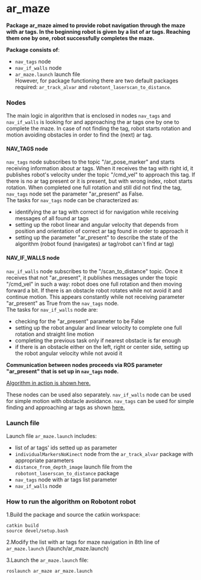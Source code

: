 # ar_maze
**Package ar_maze aimed to provide robot navigation through the maze with ar tags. In the beginning robot is given by a list of ar tags. Reaching them one by one, robot successfully completes the maze.**

**Package consists of**:
- `nav_tags` node
- `nav_if_walls` node
- `ar_maze.launch` launch file</br>
However, for package functioning there are two default packages required: `ar_track_alvar` and `robotont_laserscan_to_distance`.

### Nodes
The main logic in algorithm that is enclosed in nodes `nav_tags` and `nav_if_walls` is looking for and approaching the ar tags one by one to complete the maze. In case of not finding the tag, robot starts rotation and motion avoiding obstacles in order to find the (next) ar tag. </br>
#### NAV_TAGS node
`nav_tags` node subscribes to the topic "/ar_pose_marker" and starts receiving information about ar tags. When it receives the tag with right id, it publishes robot's velocity under the topic "/cmd_vel" to approach this tag. If there is no ar tag present or it is present, but with wrong index, robot starts rotation. When completed one full rotation and still did not find the tag, `nav_tags` node set the parameter "ar_present" as False.</br>
The tasks for `nav_tags` node can be characterized as:
- identifying the ar tag with correct id for navigation while receiving messages of all found ar tags
- setting up the robot linear and angular velocity that depends from position and orientation of correct ar tag found in order to approach it
- setting up the parameter "ar_present" to describe the state of the algorithm (robot found (navigates) ar tag/robot can`t find ar tag)

#### NAV_IF_WALLS node
`nav_if_walls` node subscribes to the "/scan_to_distance" topic. Once it receives that not "ar_present", it publishes messages under the topic "/cmd_vel" in such a way: robot does one full rotation and then moving forward a bit. If there is an obstacle robot rotates while not avoid it and continue motion. This appears constantly while not receiving parameter "ar_present"  as True from the `nav_tags` node.</br>
The tasks for `nav_if_walls` node are:
- checking for the "ar_present" parameter to be False
- setting up the robot angular and linear velocity to complete one full rotation and straight line motion
- completing the previous task only if nearest obstacle is far enough
- if there is an obstacle either on the left, right or center side, setting up the robot angular velocity while not avoid it

**Communication between nodes proceeds via ROS parameter "ar_present" that is set up in `nav_tags` node.**</br>

[Algorithm in action is shown here.](https://youtu.be/Npw7NMGs6q8) </br>

These nodes can be used also separately. `nav_if_walls` node can be used for simple motion with obstacle avoidance. `nav_tags` can be used for simple finding and approaching ar tags as shown [here.](https://youtu.be/dXcZbo1J8K8)

### Launch file 
Launch file `ar_maze.launch` includes:
- list of ar tags' ids setted up as parameter
- `individualMarkersNoKinect` node from the `ar_track_alvar` package with appropriate parameters
- `distance_from_depth_image` launch file from the `robotont_laserscan_to_distance` package
- `nav_tags` node with ar tags list parameter 
- `nav_if_walls` node</br>

### How to run the algorithm on Robotont robot
1.Build the package and source the catkin workspace:</br>
    
    catkin build
    source devel/setup.bash
2.Modify the list with ar tags for maze navigation in 8th line of `ar_maze.launch` (/launch/ar_maze.launch)</br>

3.Launch the `ar_maze.launch` file:

    roslaunch ar_maze ar_maze.launch
